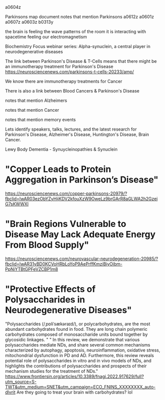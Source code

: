 a0604z

Parkinsons map document
notes that mention Parkinsons
a0612z
a0601z
a0607z
a0603z
b0313y

the brain is feeling the wave patterns of the room
it is interacting with spacetime feeling our electromagnetism

Biochemistry Focus webinar series: Alpha-synuclein, a central player in neurodegenerative diseases


The link between Parkinson's Disease & T-Cells means that there might be an immunotherapy treatment for Parkinson's Disease https://neurosciencenews.com/parkinsons-t-cells-20233/amp/

We know there are immunotherapy treatments for Cancer

There is also a link between Blood Cancers & Parkinson's Disease

notes that mention Alzheimers



notes that mention Cancer


notes that mention memory events




Lets identify speakers, talks, lectures, and the latest research for Parkinson's Disease, Alzheimer's Disease, Huntington's Disease, Brain Cancer.

Lewy Body Dementia - Synuycleinopathies & Synuclein

# "Copper Leads to Protein Aggregation in Parkinson’s Disease"
https://neurosciencenews.com/copper-parkinsons-20979/?fbclid=IwAR03ezObYZyHijKDV2kfouXzW9OweLz9brGArR8aGLWA2h2GzeiG7sKWWXI

# "Brain Regions Vulnerable to Disease May Lack Adequate Energy From Blood Supply"
https://neurosciencenews.com/neurovascular-neurodegeneration-20985/?fbclid=IwAR31yBD0KCVoHRbLoYoP9AePrffKmziBiyOibm-PpNiYTBtGPFeVZCBP1m8

# "Protective Effects of Polysaccharides in Neurodegenerative Diseases"
"Polysaccharides (/ˌpɒliˈsækəraɪd/), or polycarbohydrates, are the most abundant carbohydrates found in food. They are long chain polymeric carbohydrates composed of monosaccharide units bound together by glycosidic linkages. "
" In this review, we demonstrate that various polysaccharides mediate NDs, and share several common mechanisms characterized by autophagy, apoptosis, neuroinflammation, oxidative stress, mitochondrial dysfunction in PD and AD. Furthermore, this review reveals potential role of polysaccharides in vitro and in vivo models of NDs, and highlights the contributions of polysaccharides and prospects of their mechanism studies for the treatment of NDs."
https://www.frontiersin.org/articles/10.3389/fnagi.2022.917629/full?utm_source=S-TWT&utm_medium=SNET&utm_campaign=ECO_FNINS_XXXXXXXX_auto-dlvrit
Are they going to treat your brain with carbohydrates? lol
